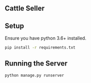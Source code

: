 ## Cattle Seller
## Setup

Ensure you have python 3.6+ installed.

```bash
pip install -r requirements.txt
```

## Running the Server

```bash
python manage.py runserver
```